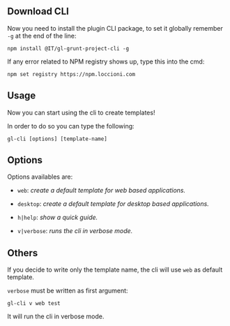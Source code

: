 ## Download CLI
Now you need to install the plugin CLI package, to set it globally remember `-g` at the end of the line: 

```shell
npm install @IT/gl-grunt-project-cli -g
```

If any error related to NPM registry shows up, type this into the cmd:

```shell
npm set registry https://npm.loccioni.com
```

## Usage
Now you can start using the cli to create templates!

In order to do so you can type the following:

``` shell
gl-cli [options] [template-name]
```

## Options
Options availables are:

>>>

* `web`:  _create a default template for web based applications._

* `desktop`:  _create a default template for desktop based applications._

* `h|help`:  _show a quick guide._

* `v|verbose`:  _runs the cli in verbose mode._
>>>

## Others
If you decide to write only the template name, the cli will use `web` as default template.

`verbose` must be written as first argument:

``` shell
gl-cli v web test
```

It will run the cli in verbose mode.
